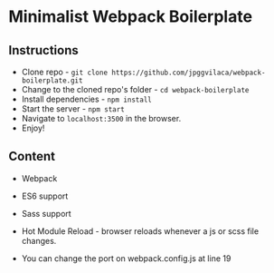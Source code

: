 # Minimalist Webpack Boilerplate

## Instructions

* Clone repo - `git clone https://github.com/jpggvilaca/webpack-boilerplate.git`
* Change to the cloned repo's folder - `cd webpack-boilerplate`
* Install dependencies - `npm install`
* Start the server - `npm start`
* Navigate to `localhost:3500` in the browser.
* Enjoy!

## Content

* Webpack
* ES6 support
* Sass support
* Hot Module Reload - browser reloads whenever a js or scss file changes.

* You can change the port on webpack.config.js at line 19
